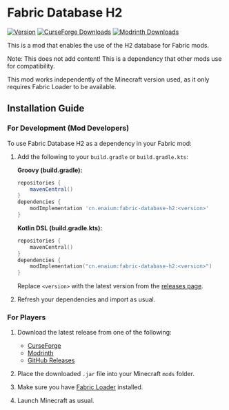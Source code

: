 # Fabric Database H2

[![Version](https://img.shields.io/github/v/tag/Enaium/fabric-mod-h2database?label=version&style=flat-square&logo=github)](https://github.com/Enaium/fabric-mod-h2database/releases)
[![CurseForge Downloads](https://img.shields.io/curseforge/dt/1278174?style=flat-square&logo=curseforge)](https://www.curseforge.com/minecraft/mc-mods/fabric-database-h2)
[![Modrinth Downloads](https://img.shields.io/modrinth/dt/AWt0yK0m?style=flat-square&logo=modrinth)](https://modrinth.com/mod/fabric-database-h2)

This is a mod that enables the use of the H2 database for Fabric mods.

Note: This does not add content! This is a dependency that other mods use for compatibility.

This mod works independently of the Minecraft version used, as it only requires Fabric Loader to be available.

## Installation Guide

### For Development (Mod Developers)

To use Fabric Database H2 as a dependency in your Fabric mod:

1. Add the following to your `build.gradle` or `build.gradle.kts`:

   **Groovy (build.gradle):**
   ```groovy
   repositories {
       mavenCentral()
   }
   dependencies {
       modImplementation 'cn.enaium:fabric-database-h2:<version>'
   }
   ```
   **Kotlin DSL (build.gradle.kts):**
   ```kotlin
   repositories {
       mavenCentral()
   }
   dependencies {
       modImplementation("cn.enaium:fabric-database-h2:<version>")
   }
   ```
   Replace `<version>` with the latest version from the [releases page](https://github.com/Enaium/fabric-mod-h2database/releases).

2. Refresh your dependencies and import as usual.

### For Players

1. Download the latest release from one of the following:
   - [CurseForge](https://www.curseforge.com/minecraft/mc-mods/fabric-database-h2)
   - [Modrinth](https://modrinth.com/mod/fabric-database-h2)
   - [GitHub Releases](https://github.com/Enaium/fabric-mod-h2database/releases)

2. Place the downloaded `.jar` file into your Minecraft `mods` folder.

3. Make sure you have [Fabric Loader](https://fabricmc.net/use/) installed.

4. Launch Minecraft as usual.